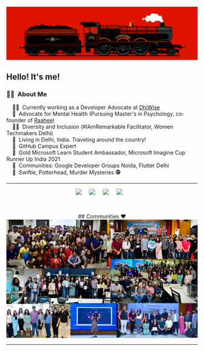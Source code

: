 <img src="ezgif.com-crop.gif"></img>

## Hello! It's me! 

### 🧙‍♂️ &nbsp;About Me

&nbsp;&nbsp;&nbsp; 👩‍💻 &nbsp;Currently working as a Developer Advocate at [DhiWise](http://dhiwise.com/)\
&nbsp;&nbsp;&nbsp; 💜 &nbsp;Advocate for Mental Health (Pursuing Master's in Psychology, co-founder of [Raahee](https://raahee.in/))\
&nbsp;&nbsp;&nbsp; 🏳️‍🌈 &nbsp;Diversity and Inclusion (#IAmRemarkable Facilitator, Women Techmakers Delhi)\
&nbsp;&nbsp;&nbsp; 🧳 &nbsp;Living in Delhi, India. Traveling around the country!\
&nbsp;&nbsp;&nbsp; 🚩 &nbsp;GitHub Campus Expert\
&nbsp;&nbsp;&nbsp; 💛 &nbsp;Gold Microsoft Learn Student Ambassador, Microsoft Imagine Cup Runner Up India 2021\
&nbsp;&nbsp;&nbsp; 💙 &nbsp;Communities: Google Developer Groups Noida, Flutter Delhi\
&nbsp;&nbsp;&nbsp; 🧝 &nbsp;Swiftie, Potterhead, Murder Mysteries 🕵️

<hr/>

<p align="center">
  <a href="mailto:knowshubhangi@gmail.com"><img src="https://img.shields.io/badge/gmail-%23D14836.svg?&style=for-the-badge&logo=gmail&logoColor=white" /></a>&nbsp;&nbsp;&nbsp;&nbsp;
  <a href="https://twitter.com/knowShubhangi"><img src="https://img.shields.io/badge/twitter-%231DA1F2.svg?&style=for-the-badge&logo=twitter&logoColor=white" /></a>&nbsp;&nbsp;&nbsp;&nbsp;
  <a href="https://www.instagram.com/knowshubhangi/"><img src="https://img.shields.io/badge/instagram-%23dc2743.svg?&style=for-the-badge&logo=instagram&logoColor=white" /></a>&nbsp;&nbsp;&nbsp;&nbsp;
  <a href="https://www.linkedin.com/in/knowshubhangi/"><img src="https://img.shields.io/badge/linkedin-%230077B5.svg?&style=for-the-badge&logo=linkedin&logoColor=white" /></a>&nbsp;&nbsp;&nbsp;&nbsp;

&nbsp;&nbsp;&nbsp;&nbsp;
</p>

<p align="center">
  ## Communities ❤️
  <img src="March Event Post.png"></img>
  
</p>


<hr/>

